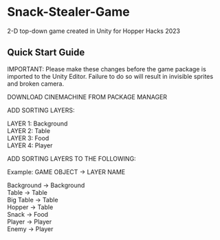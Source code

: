 # Snack-Stealer-Game
2-D top-down game created in Unity for Hopper Hacks 2023

## Quick Start Guide

IMPORTANT: Please make these changes before the game package is imported to the Unity Editor. Failure to do so will result in invisible sprites and broken camera. <br />

DOWNLOAD CINEMACHINE FROM PACKAGE MANAGER <br />

ADD SORTING LAYERS: <br />

LAYER 1: Background <br />
LAYER 2: Table <br />
LAYER 3: Food <br />
LAYER 4: Player <br />

ADD SORTING LAYERS TO THE FOLLOWING: <br />

Example: GAME OBJECT -> LAYER NAME <br />

Background -> Background <br />
Table ->      Table <br />
Big Table ->  Table <br />
Hopper ->     Table <br />
Snack ->      Food <br />
Player ->     Player <br />
Enemy ->      Player <br />




